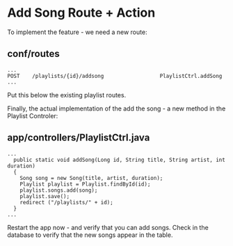 # Add Song Route + Action

To implement the feature - we need a new route:


## conf/routes

~~~
...
POST    /playlists/{id}/addsong                  PlaylistCtrl.addSong
...
~~~

Put this below the existing playlist routes.

Finally, the actual implementation of the add the song - a new method in the Playlist Controler:

## app/controllers/PlaylistCtrl.java

~~~
...
  public static void addSong(Long id, String title, String artist, int duration)
  {
    Song song = new Song(title, artist, duration);
    Playlist playlist = Playlist.findById(id);
    playlist.songs.add(song);
    playlist.save();
    redirect ("/playlists/" + id);
  }
...
~~~

Restart the app now - and verify that you can add songs. Check in the database to verify that the new songs appear in the table.
